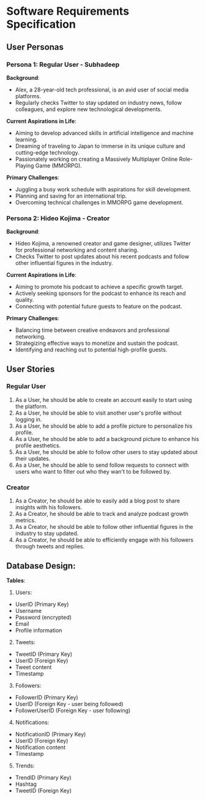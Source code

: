 # Software Requirements Specification

## User Personas

### Persona 1: Regular User - Subhadeep

**Background**:

- Alex, a 28-year-old tech professional, is an avid user of social media platforms.
- Regularly checks Twitter to stay updated on industry news, follow colleagues, and explore new technological developments.

**Current Aspirations in Life**:

- Aiming to develop advanced skills in artificial intelligence and machine learning.
- Dreaming of traveling to Japan to immerse in its unique culture and cutting-edge technology.
- Passionately working on creating a Massively Multiplayer Online Role-Playing Game (MMORPG).

**Primary Challenges**:

- Juggling a busy work schedule with aspirations for skill development.
- Planning and saving for an international trip.
- Overcoming technical challenges in MMORPG game development.


### Persona 2: Hideo Kojima - Creator

**Background**:

- Hideo Kojima, a renowned creator and game designer, utilizes Twitter for professional networking and content sharing.
- Checks Twitter to post updates about his recent podcasts and follow other influential figures in the industry.

**Current Aspirations in Life**:

- Aiming to promote his podcast to achieve a specific growth target.
- Actively seeking sponsors for the podcast to enhance its reach and quality.
- Connecting with potential future guests to feature on the podcast.

**Primary Challenges**:

- Balancing time between creative endeavors and professional networking.
- Strategizing effective ways to monetize and sustain the podcast.
- Identifying and reaching out to potential high-profile guests.

## User Stories

### Regular User

1. As a User, he should be able to create an account easily to start using the platform.
1. As a User, he should be able to visit another user's profile without logging in.
1. As a User, he should be able to add a profile picture to personalize his profile.
1. As a User, he should be able to add a background picture to enhance his profile aesthetics.
1. As a User, he should be able to follow other users to stay updated about their updates.
1. As a User, he should be able to send follow requests to connect with users who want to filter out who they wan't to be followed by.

### Creator

1. As a Creator, he should be able to easily add a blog post to share insights with his followers.
1. As a Creator, he should be able to track and analyze podcast growth metrics.
1. As a Creator, he should be able to follow other influential figures in the industry to stay updated.
1. As a Creator, he should be able to efficiently engage with his followers through tweets and replies.

## Database Design:

**Tables**:

1. Users:
 
- UserID (Primary Key)
- Username
- Password (encrypted)
- Email
- Profile information

2. Tweets:
 
- TweetID (Primary Key)
- UserID (Foreign Key)
- Tweet content
- Timestamp

3. Followers:
 
- FollowerID (Primary Key)
- UserID (Foreign Key - user being followed)
- FollowerUserID (Foreign Key - user following)

4. Notifications:
 
- NotificationID (Primary Key)
- UserID (Foreign Key)
- Notification content
- Timestamp

5. Trends:
 
- TrendID (Primary Key)
- Hashtag
- TweetID (Foreign Key)
